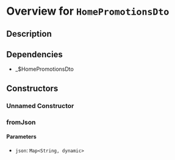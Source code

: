# Overview for `HomePromotionsDto`

## Description



## Dependencies

- _$HomePromotionsDto

## Constructors

### Unnamed Constructor


### fromJson


#### Parameters

- `json`: `Map<String, dynamic>`
